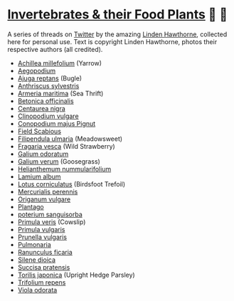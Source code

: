 # [Invertebrates & their Food Plants](https://notes.grwd.uk/inverts/) 🐛 🌱

A series of threads on [Twitter](https://twitter.com/Haggewoods) by the amazing [Linden Hawthorne](https://naturallatin.com/), collected here for personal use. Text is copyright Linden Hawthorne, photos their respective authors (all credited).

* [Achillea millefolium](achillea-millefolium) (Yarrow)
* [Aegopodium]()
* [Ajuga reptans]() (Bugle)
* [Anthriscus sylvestris]()
* [Armeria maritima]() (Sea Thrift)
* [Betonica officinalis]() 
* [Centaurea nigra]() 
* [Clinopodium vulgare]() 
* [Conopodium majus Pignut]() 
* [Field Scabious]() 
* [Filipendula ulmaria]() (Meadowsweet)
* [Fragaria vesca]() (Wild Strawberry)
* [Galium odoratum]()
* [Galium verum]() (Goosegrass)
* [Helianthemum nummularifolium]()
* [Lamium album]()
* [Lotus corniculatus]() (Birdsfoot Trefoil)
* [Mercurialis perennis]()
* [Origanum vulgare]()
* [Plantago]()
* [poterium sanguisorba]()
* [Primula veris]() (Cowslip)
* [Primula vulgaris]()
* [Prunella vulgaris]()
* [Pulmonaria]()
* [Ranunculus ficaria]()
* [Silene dioica]()
* [Succisa pratensis]()
* [Torilis japonica]() (Upright Hedge Parsley)
* [Trifolium repens]()
* [Viola odorata]()

